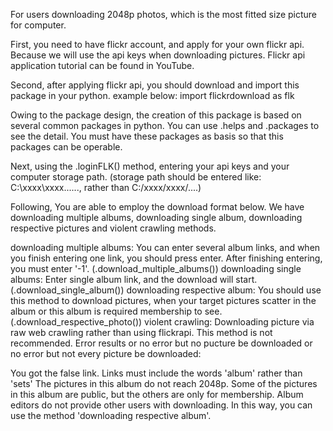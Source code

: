 For users downloading 2048p photos, which is the most fitted size picture for computer.

First, you need to have flickr account, and apply for your own flickr api. Because we will use the api keys when downloading pictures. Flickr api application tutorial can be found in YouTube.

Second, after applying flickr api, you should download and import this package in your python. example below: import flickrdownload as flk

Owing to the package design, the creation of this package is based on several common packages in python. You can use .helps and .packages to see the detail. You must have these packages as basis so that this packages can be operable.

Next, using the .loginFLK() method, entering your api keys and your computer storage path. (storage path should be entered like: C:\xxxx\xxxx\......, rather than C:/xxxx/xxxx/....)

Following, You are able to employ the download format below. We have downloading multiple albums, downloading single album, downloading respective pictures and violent crawling methods.

downloading multiple albums: You can enter several album links, and when you finish entering one link, you should press enter. After finishing entering, you must enter '-1'. (.download_multiple_albums())
downloading single albums: Enter single album link, and the download will start. (.download_single_album())
downloading respective album: You should use this method to download pictures, when your target pictures scatter in the album or this album is required membership to see. (.download_respective_photo())
violent crawling: Downloading picture via raw web crawling rather than using flickrapi. This method is not recommended.
Error results or no error but no pucture be downloaded or no error but not every picture be downloaded:

You got the false link. Links must include the words 'album' rather than 'sets'
The pictures in this album do not reach 2048p.
Some of the pictures in this album are public, but the others are only for membership.
Album editors do not provide other users with downloading. In this way, you can use the method 'downloading respective album'.